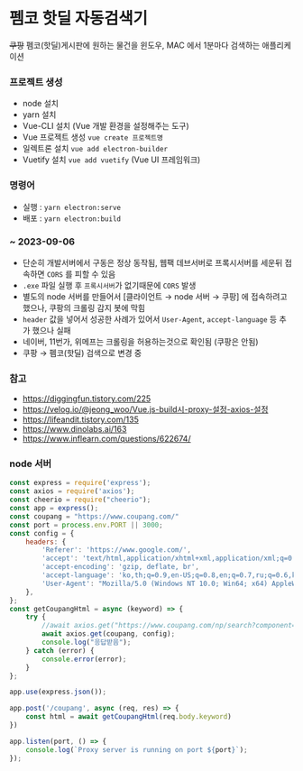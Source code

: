 # 펨코 핫딜 자동검색기  
~~쿠팡~~ 펨코(핫딜)게시판에 원하는 물건을 윈도우, MAC 에서 1분마다 검색하는 애플리케이션
### 프로젝트 생성  
 - node 설치
 - yarn 설치
 - Vue-CLI 설치 (Vue 개발 환경을 설정해주는 도구)
 - Vue 프로젝트 생성 ```vue create 프로젝트명```  
 - 일렉트론 설치 ```vue add electron-builder```
 - Vuetify 설치 ```vue add vuetify``` (Vue UI 프레임워크)
  
### 명령어
 - 실행 : ```yarn electron:serve```  
 - 배포 : ```yarn electron:build```  

### ~ 2023-09-06
 - 단순히 개발서버에서 구동은 정상 동작됨, 웹팩 데브서버로 프록시서버를 세운뒤 접속하면 ```CORS``` 를 피할 수 있음
 - ```.exe``` 파일 실행 후 ```프록시서버```가 없기때문에 ```CORS``` 발생  
 - 별도의 node 서버를 만들어서 [클라이언트 → node 서버 → 쿠팡] 에 접속하려고 했으나, 쿠팡의 크롤링 감지 봇에 막힘   
 - ```header``` 값을 넣어서 성공한 사례가 있어서 ```User-Agent```, ```accept-language``` 등 추가 했으나 실패  
 - 네이버, 11번가, 위메프는 크롤링을 허용하는것으로 확인됨 (쿠팡은 안됨)
 - 쿠팡 → 펨코(핫딜) 검색으로 변경 중

### 참고
 - https://diggingfun.tistory.com/225  
 - https://velog.io/@jeong_woo/Vue.js-build시-proxy-설정-axios-설정  
 - https://lifeandit.tistory.com/135  
 - https://www.dinolabs.ai/163  
 - https://www.inflearn.com/questions/622674/  

### node 서버
```.js
const express = require('express');
const axios = require('axios');
const cheerio = require("cheerio");
const app = express();
const coupang = "https://www.coupang.com/"
const port = process.env.PORT || 3000;
const config = {
    headers: {
        'Referer': 'https://www.google.com/',
        'accept': 'text/html,application/xhtml+xml,application/xml;q=0.9,image/avif,image/webp,image/apng,*/*;q=0.8,application/signed-exchange;v=b3;q=0.9',
        'accept-encoding': 'gzip, deflate, br',
        'accept-language': 'ko,th;q=0.9,en-US;q=0.8,en;q=0.7,ru;q=0.6,ko-KR;q=0.5,la;q=0.4',
        'User-Agent': "Mozilla/5.0 (Windows NT 10.0; Win64; x64) AppleWebKit/537.36 (KHTML, like Gecko) Chrome/101.0.4951.67 Safari/537.36"
    },
};
const getCoupangHtml = async (keyword) => {
    try {
        //await axios.get("https://www.coupang.com/np/search?component=&q="+keyword+"&channel=user");
        await axios.get(coupang, config);
        console.log("응답받음");
    } catch (error) {
        console.error(error);
    }
};

app.use(express.json());

app.post('/coupang', async (req, res) => {
    const html = await getCoupangHtml(req.body.keyword)
})

app.listen(port, () => {
    console.log(`Proxy server is running on port ${port}`);
});
```
